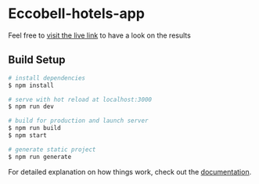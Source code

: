 # Eccobell-hotels-app

Feel free to [visit the live link](https://eccobell.netlify.app/) to have a look on the results

## Build Setup

```bash
# install dependencies
$ npm install

# serve with hot reload at localhost:3000
$ npm run dev

# build for production and launch server
$ npm run build
$ npm start

# generate static project
$ npm run generate
```

For detailed explanation on how things work, check out the [documentation](https://nuxtjs.org).
